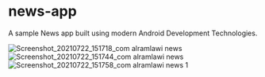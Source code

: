 # news-app
A sample News app built using modern Android Development Technologies.


![Screenshot_20210722_151718_com alramlawi news](https://user-images.githubusercontent.com/60019872/126639191-7007cdc1-be27-429e-8787-c9f8d8e75d6e.jpg)
![Screenshot_20210722_151744_com alramlawi news](https://user-images.githubusercontent.com/60019872/126639201-a2ad9291-9a5d-4e57-9111-424573d0526f.jpg)
![Screenshot_20210722_151758_com alramlawi news 1](https://user-images.githubusercontent.com/60019872/126639205-0cf194c8-45c6-4665-a5e4-84b5b1c12aa4.jpg)
